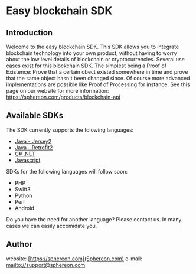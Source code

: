 # Easy blockchain SDK

## Introduction

Welcome to the easy blockchain SDK. This SDK allows you to integrate blockchain technology into your own product, without having to worry about the low level details of blockchain or cryptocurrencies.
Several use cases exist for this blockchain SDK. The simplest being a Proof of Existence: Prove that a certain obect existed somewhere in time and prove that the same object hasn't been changed since. Of course more advanced implementations are possible like Proof of Processing for instance.
See this page on our website for more information: https://sphereon.com/products/blockchain-api

## Available SDKs

The SDK currently supports the folowing languages:
 * [Java - Jersey2](java8-jersey2)
 * [Java - Retrofit2](java8-retrofit2)
 * [C# .NET](csharp-net45)
 * [Javascript](javascript)
 
SDKs for the following languages will follow soon:
 * PHP
 * Swift3
 * Python
 * Perl
 * Android
 
Do you have the need for another language? Please contact us. In many cases we can easily accomidate you.

## Author
website: [https://sphereon.com](Sphereon.com)
e-mail: [mailto://support@sphereon.com](support@sphereon.com)

